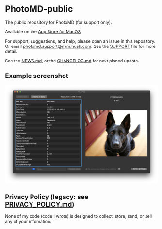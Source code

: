 # PhotoMD-public

The public repository for PhotoMD (for support only).

Available on the [App Store for MacOS](https://apps.apple.com/us/app/photomd/id1515646480?mt=12).

For support, suggestions, and help; please open an issue in this repository.
Or email photomd.support@nym.hush.com. See the [SUPPORT](./SUPPORT.md) file for
more detail.

See the [NEWS.md](./NEWS.md), or the [CHANGELOG.md](./CHANGELOG.md)
for next planed update.

## Example screenshot

![Alt text](/PhotoMD-ScreenShot.png?raw=true "PhotoMD Screenshot")

## Privacy Policy (legacy: see [PRIVACY_POLICY.md](./PRIVACY_POLICY.md))

None of my code (code I wrote) is designed to collect,
store, send, or sell any of your infomation.

